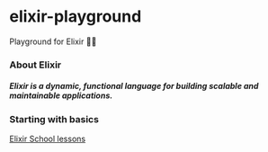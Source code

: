 # elixir-playground
Playground for Elixir 👨‍🔬


### About Elixir
##### Elixir is a dynamic, functional language for building scalable and maintainable applications.

### Starting with basics
[Elixir School lessons](https://elixirschool.com/pt/lessons/basics/basics#)
